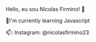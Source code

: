 Hello, eu sou Nicolas Firmino! 👋

🌱I'm currently learning Javascript

📫: Instagram: @nicolasfirmino23
